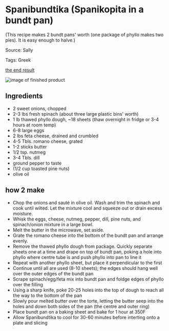 # Spanibundtika (Spanikopita in a bundt pan)

(This recipe makes 2 bundt pans' worth (one package of phyllo makes two pies).  It is easy enough to halve.)

Source: Sally

Tags: Greek

[the end result](https://twitter.com/dijkstracula/status/548337839092404226)

![image of finished product](https://pbs.twimg.com/media/B5wWW_gCMAANqvd.jpg)

## Ingredients
* 2 sweet onions, chopped
* 2-3 lbs fresh spinach (about three large plastic bins' worth)
* 1 lb thawed phyllo dough, ~18 sheets (thaw overnight in fridge or 3-4 hours at room temp)
* 6-8 large eggs
* 2 lbs feta cheese, drained and crumbled
* 4-5 Tbls. romano cheese, grated
* 1-2 sticks butter
* 1/2 tsp. nutmeg
* 3-4 Tbls. dill
* ground pepper to taste
* (1/2 cup toasted pine nuts)
* olive oil

## how 2 make

* Chop the onions and sauté in olive oil.  Wash and trim the spinach and cook until wilted. 
Let the mixture cool and squeeze out or drain excess moisture.
* Whisk the eggs, cheese, nutmeg, pepper, dill, pine nuts, and spinach/onion mixture in a large bowl. 
* Melt the butter in the microwave, set aside.  
* Grate the romano cheese into the bottom of the bundt pan and arrange evenly.
* Remove the thawed phyllo dough from package.  Quickly separate sheets one at a time and drape on top of bundt pan, poking
a hole into phyllo where centre tube is and push phyllo into pan to line it
* Repeat with another phyllo sheet, but place it perpendicular to the first
* Continue until all are used (8-10 sheets); the edges should hang well over the outer edges of the bundt pan
* Scrape spinach/egg/feta mix into bundt pan and foldge edges of phyllo over the filling
* Using a sharp knife, poke 20-25 holes into the top of dough to reach all the way to the bottom of the pan
* Slowly pour melted butter over the torte, letting the butter seep into the holes and down both sides of the pan (the centre and outer ring)
* Place bundt pan on a baking sheet and bake for 1 hour at 350F
* Allow Spanibundtika to cool for 30-60 minutes before interting onto a plate and slicing

